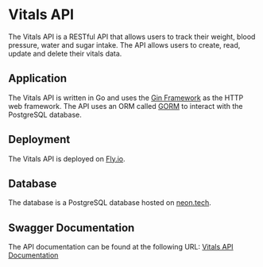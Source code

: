 # Vitals API

The Vitals API is a RESTful API that allows users to track their weight, blood pressure, water and sugar intake. The API allows users to create, read, update and delete their vitals data.

## Application

The Vitals API is written in Go and uses the [Gin Framework](https://gin-gonic.com/) as the HTTP web framework. The API uses an ORM called [GORM](https://gorm.io/) to interact with the PostgreSQL database.

## Deployment

The Vitals API is deployed on [Fly.io](https://fly.io/).

## Database

The database is a PostgreSQL database hosted on [neon.tech](https://neon.tech/).

## Swagger Documentation

The API documentation can be found at the following URL: [Vitals API Documentation](https://vitals-server-api.fly.dev/swagger/index.html)

